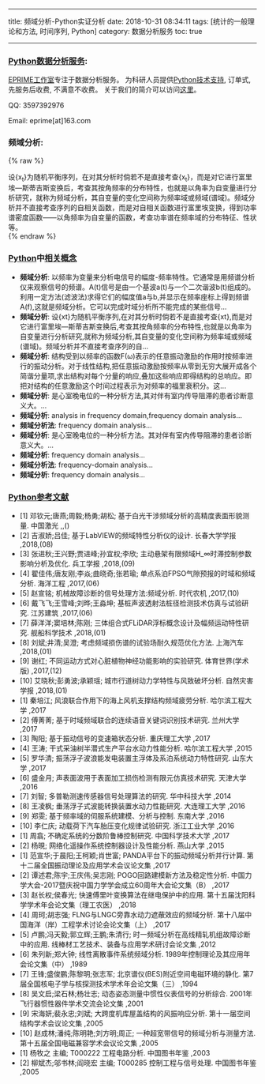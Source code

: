 
---
title: 频域分析-Python实证分析
date: 2018-10-31 08:34:11
tags: [统计的一般理论和方法, 时间序列, Python]
category: 数据分析服务
toc: true

---



<span></span>
<!-- more -->

### [Python](/tags/Python/)[数据分析服务](/categories/数据分析服务/):
[EPRIME工作室](http://eprime.cn/)专注于数据分析服务。
为科研人员提供[Python技术支持](http://eprime.cn/2018/08/18/EPRIME工作室Python代做服务详情/), 订单式, 先服务后收费, 不满意不收费。
关于我们的简介可以访问[这里](http://eprime.cn/2018/08/17/关于EPRIME工作室/)。

QQ: 3597392976

Email: eprime[at]163.com



### 频域分析:

{% raw %}
<div class="p1">设{x<sub>t</sub>}为随机平衡序列，在对其分析时倘若不是直接考查{x<sub>t</sub>}，而是对它进行富里埃—斯蒂吉斯变换后，考查其按角频率的分布特性，也就是以角率为自变量进行分析研究，就称为频域分析，其自变量的变化空间称为频率域或频域(谱域)。频域分析并不直接考查序列的自相关函数，而是对自相关函数进行富里埃变换，得到功率谱密度函数——以角频率为自变量的函数，考查功率谱在频率域的分布特征、性状等。</div>
{% endraw %}



### [Python](/tags/Python/)中[相关概念](/categories/数据分析服务)

- **频域分析**: 以频率为变量来分析电信号的幅度-频率特性。它通常是用频谱分析仪来观察信号的频谱。A(t)信号是由一个基波a(t)与一个二次谐波b(t)组成的。利用一定方法(滤波法)求得它们的幅度值a与b,并显示在频率座标上得到频谱A(f),这就是频域分析。它可以完成时域分析所不能完成的某些信号...
- **频域分析**: 设{xt}为随机平衡序列,在对其分析时倘若不是直接考查{xt},而是对它进行富里埃—斯蒂吉斯变换后,考查其按角频率的分布特性,也就是以角率为自变量进行分析研究,就称为频域分析,其自变量的变化空间称为频率域或频域(谱域)。频域分析并不直接考查序列的自...
- **频域分析**: 结构受到以频率的函数F(ω)表示的任意振动激励的作用时按频率进行的振动分析。对于线性结构,把任意振动激励按频率从零到无穷大展开成各个简谐分量项,求出结构对每个分量的响应,叠加这些响应即得结构的总响应。即把对结构的任意激励这个时间过程表示为对频率的福里衰积分。这...
- **频域分析**: 是心室晚电位的一种分析方法,其对伴有室内传导阻滞的患者诊断意义大。...
- **频域分析**: analysis in frequency domain,frequency domain analysis...
- **频域分析法**: frequency domain analysis...
- **频域分析**: 是心室晚电位的一种分析方法。其对伴有室内传导阻滞的患者诊断意义大。...
- **频域分析**: frequency domain analysis...
- **频域分析法**: frequency-domain analysis...
- **频域分析**: frequency domain analysis...


### [Python](/tags/Python/)[参考文献](/categories/数据分析服务/)

- [1]  邓钦元;唐燕;周毅;杨勇;胡松; 基于白光干涉频域分析的高精度表面形貌测量. 中国激光 ,,()
- [2]  吉淑娇;吕佳; 基于LabVIEW的频域特性分析仪的设计. 长春大学学报 ,2018,(08)
- [3]  张进秋;王兴野;贾进峰;孙宜权;李欣; 主动悬架有限频域H_∞时滞控制参数影响分析及优化. 兵工学报 ,2018,(09)
- [4]  翟佳伟;唐友刚;李焱;曲晓奇;张若瑜; 单点系泊FPSO气隙预报的时域和频域分析. 海洋工程 ,2017,(06)
- [5]  赵宣铭; 机械故障诊断的信号处理方法:频域分析. 时代农机 ,2017,(10)
- [6]  戴飞飞;王雪峰;刘晔;王淼坤; 基桩声波透射法桩径检测技术仿真与试验研究. 江苏建筑 ,2017,(06)
- [7]  薛洋洋;窦培林;陈刚; 三体组合式FLiDAR浮标概念设计及幅频运动特性研究. 舰船科学技术 ,2018,(01)
- [8]  刘斌;井清;吴澄; 考虑频域损伤谱的试验场耐久规范优化方法. 上海汽车 ,2018,(01)
- [9]  谢红; 不同运动方式对心脏植物神经功能影响的实验研究. 体育世界(学术版) ,2017,(12)
- [10]  艾晓秋;彭勇波;承颖瑶; 城市行道树动力学特性与风致破坏分析. 自然灾害学报 ,2018,(01)
- [1]  秦培江; 风浪联合作用下的海上风机支撑结构频域疲劳分析. 哈尔滨工程大学 ,2017
- [2]  傅菁菁; 基于时域频域联合的连续语音关键词识别技术研究. 兰州大学 ,2017
- [3]  陶阳; 基于振动信号的变速箱状态分析. 重庆理工大学 ,2017
- [4]  王涛; 干式采油树半潜式生产平台水动力性能分析. 哈尔滨工程大学 ,2015
- [5]  罗华清; 振荡浮子波浪能发电装置主浮体及系泊系统动力特性研究. 山东大学 ,2017
- [6]  盛金月; 声表面波用于表面加工损伤检测有限元仿真技术研究. 天津大学 ,2016
- [7]  刘智; 多普勒测速传感器信号处理算法的研究. 华中科技大学 ,2014
- [8]  王凌枫; 垂荡浮子式波能转换装置水动力性能研究. 大连理工大学 ,2016
- [9]  郑雯; 基于频率域的伺服系统建模、分析与控制. 东南大学 ,2016
- [10]  李仁庆; 动载荷下汽车胎压变化规律试验研究. 浙江工业大学 ,2016
- [1]  周翕; 不确定系统的分数阶鲁棒控制研究. 中国科学技术大学 ,2017
- [2]  杨晛; 网络化遥操作系统控制器设计及性能分析. 燕山大学 ,2015
- [1]  范宣华;于晨阳;王柯颖;肖世富; PANDA平台下的振动频域分析并行计算. 第十二届全国振动理论及应用学术会议论文集 ,2017
- [2]  谭述君;陈宇;王庆伟;吴志刚; POGO回路建模新方法及稳定性分析. 中国力学大会-2017暨庆祝中国力学学会成立60周年大会论文集（B） ,2017
- [3]  赵长权;侯春光; 快速傅里叶变换算法在继电保护中的应用. 第十五届沈阳科学学术年会论文集（理工农医） ,2018
- [4]  周珂;胡志强; FLNG与LNGC旁靠水动力遮蔽效应的频域分析. 第十八届中国海洋（岸）工程学术讨论会论文集（上） ,2017
- [5]  卢鹏;冯天毅;郭立辉;王鹏;朱清行; 时一频域分析在高线精轧机组故障诊断中的应用. 线棒材工艺技术、装备与应用学术研讨会论文集 ,2012
- [6]  朱列新;郑大钟; 线性离散事件系统频域分析. 1989年控制理论及其应用年会论文集（中） ,1989
- [7]  王锋;盛俊鹏;陈黎明;张志军; 北京谱仪(BES)附近空间电磁环境的静化. 第7届全国核电子学与核探测技术学术年会论文集（三） ,1994
- [8]  吴文启;梁石林;杨壮志; 动态姿态测量中惯性仪表信号的分析综合. 2001年飞行器惯性器件学术交流会论文集 ,2001
- [9]  宋海妍;裴永忠;刘斌; 大跨度机库屋盖结构的风振响应分析. 第十一届空间结构学术会议论文集 ,2005
- [10]  赵成林;潘纯;陈明艳;刘方明;周正; 一种超宽带信号的频域分析与测量方法. 第十五届全国电磁兼容学术会议论文集 ,2005
- [1]  杨牧之 主编; T000222  工程电路分析. 中国图书年鉴 ,2003
- [2]  柳斌杰;邬书林;阎晓宏 主编; T000285 控制工程与信号处理. 中国图书年鉴 ,2005



